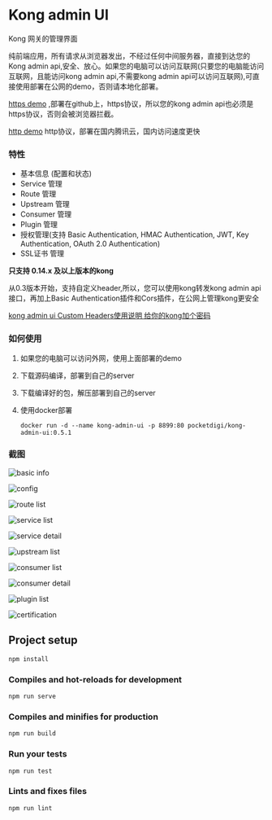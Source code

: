 # Kong admin UI

Kong 网关的管理界面

纯前端应用，所有请求从浏览器发出，不经过任何中间服务器，直接到达您的Kong admin api,安全、放心。如果您的电脑可以访问互联网(只要您的电脑能访问互联网，且能访问kong admin api,不需要kong admin api可以访问互联网),可直接使用部署在公网的demo，否则请本地化部署。


[https demo](https://pocketdigi.github.io/kong-admin-ui) ,部署在github上，https协议，所以您的kong admin api也必须是https协议，否则会被浏览器拦截。


[http demo](http://kong-admin.pocketdigi.com) http协议，部署在国内腾讯云，国内访问速度更快


### 特性
* 基本信息 (配置和状态)
* Service 管理
* Route 管理
* Upstream 管理
* Consumer 管理
* Plugin 管理
* 授权管理(支持 Basic Authentication, HMAC Authentication, JWT, Key Authentication, OAuth 2.0 Authentication)
* SSL证书 管理

**只支持 0.14.x 及以上版本的kong**

从0.3版本开始，支持自定义header,所以，您可以使用kong转发kong admin api接口，再加上Basic Authentication插件和Cors插件，在公网上管理kong更安全

[kong admin ui Custom Headers使用说明 给你的kong加个密码](https://www.pocketdigi.com/20190613/1644.html)

### 如何使用
1. 如果您的电脑可以访问外网，使用上面部署的demo
2. 下载源码编译，部署到自己的server
3. 下载编译好的包，解压部署到自己的server
4. 使用docker部署 

    ``` docker run -d --name kong-admin-ui -p 8899:80 pocketdigi/kong-admin-ui:0.5.1 ```


### 截图


![basic info](https://github.com/pocketdigi/kong-admin-ui/raw/master/docs/images/basic_info.png)

![config](https://github.com/pocketdigi/kong-admin-ui/raw/master/docs/images/config.png)

![route list](https://github.com/pocketdigi/kong-admin-ui/raw/master/docs/images/route_list.png)

![service list](https://github.com/pocketdigi/kong-admin-ui/raw/master/docs/images/service_list.png)

![service detail](https://github.com/pocketdigi/kong-admin-ui/raw/master/docs/images/service_detail.png)

![upstream list](https://github.com/pocketdigi/kong-admin-ui/raw/master/docs/images/upstream_list.png)

![consumer list](https://github.com/pocketdigi/kong-admin-ui/raw/master/docs/images/consumer_list.png)

![consumer detail](https://github.com/pocketdigi/kong-admin-ui/raw/master/docs/images/consumer_detail.png)

![plugin list](https://github.com/pocketdigi/kong-admin-ui/raw/master/docs/images/plugin_list.png)

![certification](https://github.com/pocketdigi/kong-admin-ui/raw/master/docs/images/certificate_add.png)
## Project setup
```
npm install
```

### Compiles and hot-reloads for development
```
npm run serve
```

### Compiles and minifies for production
```
npm run build
```

### Run your tests
```
npm run test
```

### Lints and fixes files
```
npm run lint
```


